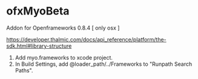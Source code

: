 # ofxMyoBeta
Addon for Openframeworks 0.8.4 [ only osx ]

https://developer.thalmic.com/docs/api_reference/platform/the-sdk.html#library-structure

1. Add myo.frameworks to xcode project.
2. In Build Settings, add @loader_path/../Frameworks to "Runpath Search Paths".
